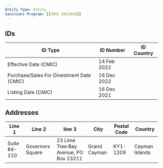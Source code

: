 ```yaml
---
Entity Type: Entity
Sanctions Program: [[CMIC-EO13959]]
---
```


## IDs
| ID Type | ID Number | ID Country |
|---------|-----------|------------|
| Effective Date (CMIC) | 14 Feb 2022 |  |
| Purchase/Sales For Divestment Date (CMIC) | 16 Dec 2022 |  |
| Listing Date (CMIC) | 16 Dec 2021 |  |


## Addresses
| Line 1 | Line 2 | line 3 | City | Postal Code| Country | 
|--------|--------|--------|------|------------|---------|
| Suite #4-210 | Governors Square | 23 Lime Tree Bay Avenue, PO Box 23211 | Grand Cayman | KY1-1209 | Cayman Islands |

